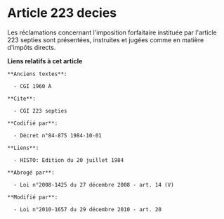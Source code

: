 # Article 223 decies

Les réclamations concernant l'imposition forfaitaire instituée par l'article 223 septies sont présentées, instruites et
jugées comme en matière d'impôts directs.

**Liens relatifs à cet article**

	**Anciens textes**:

	  - CGI 1960 A

	**Cite**:

	  - CGI 223 septies

	**Codifié par**:

	  - Décret n°84-875 1984-10-01

	**Liens**:

	  - HISTO: Edition du 20 juillet 1984

	**Abrogé par**:

	  - Loi n°2008-1425 du 27 décembre 2008 - art. 14 (V)

	**Modifié par**:

	  - Loi n°2010-1657 du 29 décembre 2010 - art. 20
